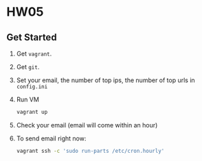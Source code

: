 # HW05

## Get Started

1. Get `vagrant`.
2. Get `git`.
3. Set your email, the number of top ips, the number of top urls in `config.ini`

4. Run VM
    ```bash
    vagrant up
    ```

5. Check your email (email will come within an hour)

6. To send email right now:
    ```bash
    vagrant ssh -c 'sudo run-parts /etc/cron.hourly'
    ```